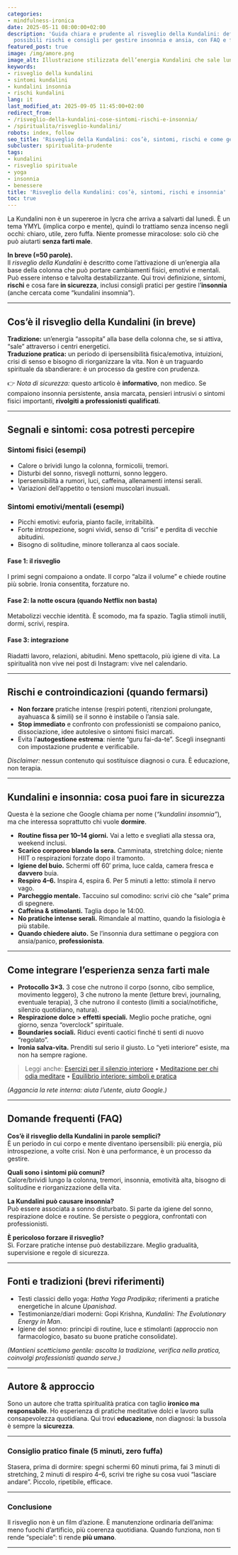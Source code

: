 ```yaml
---
categories:
- mindfulness-ironica
date: 2025-05-11 08:00:00+02:00
description: 'Guida chiara e prudente al risveglio della Kundalini: definizione, segnali,
  possibili rischi e consigli per gestire insonnia e ansia, con FAQ e fonti.'
featured_post: true
image: /img/amore.png
image_alt: Illustrazione stilizzata dell’energia Kundalini che sale lungo la colonna
keywords:
- risveglio della kundalini
- sintomi kundalini
- kundalini insonnia
- rischi kundalini
lang: it
last_modified_at: 2025-09-05 11:45:00+02:00
redirect_from:
- /risveglio-della-kundalini-cose-sintomi-rischi-e-insonnia/
- /spiritualita/risveglio-kundalini/
robots: index, follow
seo_title: 'Risveglio della Kundalini: cos’è, sintomi, rischi e come gestire l’insonnia'
subcluster: spiritualita-prudente
tags:
- kundalini
- risveglio spirituale
- yoga
- insonnia
- benessere
title: 'Risveglio della Kundalini: cos’è, sintomi, rischi e insonnia'
toc: true
---
```

La Kundalini non è un supereroe in lycra che arriva a salvarti dal lunedì. È un tema YMYL (implica corpo e mente), quindi lo trattiamo senza incenso negli occhi: chiaro, utile, zero fuffa. Niente promesse miracolose: solo ciò che può aiutarti **senza farti male**.

**In breve (≈50 parole).**  
Il *risveglio della Kundalini* è descritto come l’attivazione di un’energia alla base della colonna che può portare cambiamenti fisici, emotivi e mentali. Può essere intenso e talvolta destabilizzante. Qui trovi definizione, sintomi, **rischi** e cosa fare **in sicurezza**, inclusi consigli pratici per gestire l’**insonnia** (anche cercata come “kundalini insomnia”).

---

## Cos’è il risveglio della Kundalini (in breve)

**Tradizione:** un’energia “assopita” alla base della colonna che, se si attiva, “sale” attraverso i centri energetici.  
**Traduzione pratica:** un periodo di ipersensibilità fisica/emotiva, intuizioni, crisi di senso e bisogno di riorganizzare la vita. Non è un traguardo spirituale da sbandierare: è un processo da gestire con prudenza.

👉 *Nota di sicurezza:* questo articolo è **informativo**, non medico. Se compaiono insonnia persistente, ansia marcata, pensieri intrusivi o sintomi fisici importanti, **rivolgiti a professionisti qualificati**.

---

## Segnali e sintomi: cosa potresti percepire

### Sintomi fisici (esempi)

- Calore o brividi lungo la colonna, formicolii, tremori.  
- Disturbi del sonno, risvegli notturni, sonno leggero.  
- Ipersensibilità a rumori, luci, caffeina, allenamenti intensi serali.  
- Variazioni dell’appetito o tensioni muscolari inusuali.

### Sintomi emotivi/mentali (esempi)

- Picchi emotivi: euforia, pianto facile, irritabilità.  
- Forte introspezione, sogni vividi, senso di “crisi” e perdita di vecchie abitudini.  
- Bisogno di solitudine, minore tolleranza al caos sociale.

#### Fase 1: il risveglio
I primi segni compaiono a ondate. Il corpo “alza il volume” e chiede routine più sobrie. Ironia consentita, forzature no.

#### Fase 2: la notte oscura (quando Netflix non basta)
Metabolizzi vecchie identità. È scomodo, ma fa spazio. Taglia stimoli inutili, dormi, scrivi, respira.

#### Fase 3: integrazione
Riadatti lavoro, relazioni, abitudini. Meno spettacolo, più igiene di vita. La spiritualità non vive nei post di Instagram: vive nel calendario.

---

## Rischi e controindicazioni (quando fermarsi)

- **Non forzare** pratiche intense (respiri potenti, ritenzioni prolungate, ayahuasca & simili) se il sonno è instabile o l’ansia sale.  
- **Stop immediato** e confronto con professionisti se compaiono panico, dissociazione, idee autolesive o sintomi fisici marcati.  
- Evita l’**autogestione estrema**: niente “guru fai-da-te”. Scegli insegnanti con impostazione prudente e verificabile.

*Disclaimer:* nessun contenuto qui sostituisce diagnosi o cura. È educazione, non terapia.

---

## Kundalini e insonnia: cosa puoi fare in sicurezza

Questa è la sezione che Google chiama per nome (*“kundalini insomnia”*), ma che interessa soprattutto chi vuole **dormire**.

- **Routine fissa per 10–14 giorni.** Vai a letto e svegliati alla stessa ora, weekend inclusi.  
- **Scarico corporeo blando la sera.** Camminata, stretching dolce; niente HIIT o respirazioni forzate dopo il tramonto.  
- **Igiene del buio.** Schermi off 60′ prima, luce calda, camera fresca e **davvero** buia.  
- **Respiro 4–6.** Inspira 4, espira 6. Per 5 minuti a letto: stimola il nervo vago.  
- **Parcheggio mentale.** Taccuino sul comodino: scrivi ciò che “sale” prima di spegnere.  
- **Caffeina & stimolanti.** Taglia dopo le 14:00.  
- **No pratiche intense serali.** Rimandale al mattino, quando la fisiologia è più stabile.  
- **Quando chiedere aiuto.** Se l’insonnia dura settimane o peggiora con ansia/panico, **professionista**.

---

## Come integrare l’esperienza senza farti male

- **Protocollo 3×3.** 3 cose che nutrono il corpo (sonno, cibo semplice, movimento leggero), 3 che nutrono la mente (letture brevi, journaling, eventuale terapia), 3 che nutrono il contesto (limiti a social/notifiche, silenzio quotidiano, natura).  
- **Respirazione dolce > effetti speciali.** Meglio poche pratiche, ogni giorno, senza “overclock” spirituale.  
- **Boundaries sociali.** Riduci eventi caotici finché ti senti di nuovo “regolato”.  
- **Ironia salva-vita.** Prenditi sul serio il giusto. Lo “yeti interiore” esiste, ma non ha sempre ragione.

> Leggi anche: [Esercizi per il silenzio interiore](/crescita-autentica/esercizi-silenzio-interiore/) • [Meditazione per chi odia meditare](/spiritualita/meditazione-per-chi-odia-meditare/) • [Equilibrio interiore: simboli e pratica](/spiritualita/equilibrio/)

*(Aggancia la rete interna: aiuta l’utente, aiuta Google.)*

---

## Domande frequenti (FAQ)

**Cos’è il risveglio della Kundalini in parole semplici?**  
È un periodo in cui corpo e mente diventano ipersensibili: più energia, più introspezione, a volte crisi. Non è una performance, è un processo da gestire.

**Quali sono i sintomi più comuni?**  
Calore/brividi lungo la colonna, tremori, insonnia, emotività alta, bisogno di solitudine e riorganizzazione della vita.

**La Kundalini può causare insonnia?**  
Può essere associata a sonno disturbato. Si parte da igiene del sonno, respirazione dolce e routine. Se persiste o peggiora, confrontati con professionisti.

**È pericoloso forzare il risveglio?**  
Sì. Forzare pratiche intense può destabilizzare. Meglio gradualità, supervisione e regole di sicurezza.

---

## Fonti e tradizioni (brevi riferimenti)

- Testi classici dello yoga: *Hatha Yoga Pradipika*; riferimenti a pratiche energetiche in alcune *Upanishad*.  
- Testimonianze/diari moderni: Gopi Krishna, *Kundalini: The Evolutionary Energy in Man*.  
- Igiene del sonno: principi di routine, luce e stimolanti (approccio non farmacologico, basato su buone pratiche consolidate).

*(Mantieni scetticismo gentile: ascolta la tradizione, verifica nella pratica, coinvolgi professionisti quando serve.)*

---

## Autore & approccio

Sono un autore che tratta spiritualità pratica con taglio **ironico ma responsabile**. Ho esperienza di pratiche meditative dolci e lavoro sulla consapevolezza quotidiana. Qui trovi **educazione**, non diagnosi: la bussola è sempre la **sicurezza**.

---

### Consiglio pratico finale (5 minuti, zero fuffa)

Stasera, prima di dormire: spegni schermi 60 minuti prima, fai 3 minuti di stretching, 2 minuti di respiro 4–6, scrivi tre righe su cosa vuoi “lasciare andare”. Piccolo, ripetibile, efficace.

---

### Conclusione

Il risveglio non è un film d’azione. È manutenzione ordinaria dell’anima: meno fuochi d’artificio, più coerenza quotidiana. Quando funziona, non ti rende “speciale”: ti rende **più umano**.

---

<script type="application/ld+json">
{
  "@context": "https://schema.org",
  "@type": "FAQPage",
  "mainEntity": [
    {
      "@type": "Question",
      "name": "Cos’è il risveglio della Kundalini in parole semplici?",
      "acceptedAnswer": { "@type": "Answer", "text": "È un periodo in cui corpo e mente diventano ipersensibili: più energia, più introspezione, a volte crisi. Non è una performance, è un processo da gestire." }
    },
    {
      "@type": "Question",
      "name": "Quali sono i sintomi più comuni?",
      "acceptedAnswer": { "@type": "Answer", "text": "Calore o brividi lungo la colonna, tremori, insonnia, emotività alta, bisogno di solitudine e riorganizzazione della vita." }
    },
    {
      "@type": "Question",
      "name": "La Kundalini può causare insonnia?",
      "acceptedAnswer": { "@type": "Answer", "text": "Può essere associata a sonno disturbato. Si parte da igiene del sonno, respirazione dolce e routine. Se persiste o peggiora, confrontati con professionisti." }
    },
    {
      "@type": "Question",
      "name": "È pericoloso forzare il risveglio?",
      "acceptedAnswer": { "@type": "Answer", "text": "Sì. Forzare pratiche intense può destabilizzare. Meglio gradualità, supervisione e regole di sicurezza." }
    }
  ]
}
</script>
